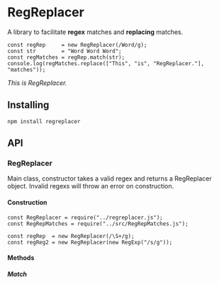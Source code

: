 # RegReplacer
A library to facilitate **regex** matches and **replacing** matches.

```
const regRep     = new RegReplacer(/Word/g);
const str        = "Word Word Word";
const regMatches = regRep.match(str);
console.log(regMatches.replace(["This", "is", "RegReplacer."], "matches"));
```

*This is RegReplacer.*

## Installing
`npm install regreplacer`

## API

### RegReplacer
Main class, constructor takes a valid regex and returns a RegReplacer object.
Invalid regexs will throw an error on construction.

#### Construction
```
const RegReplacer = require("../regreplacer.js");
const RegRepMatches = require("../src/RegRepMatches.js");

const regRep  = new RegReplacer(/\S+/g);
const regReg2 = new RegReplacer(new RegExp("/s/g"));
```

#### Methods

##### Match